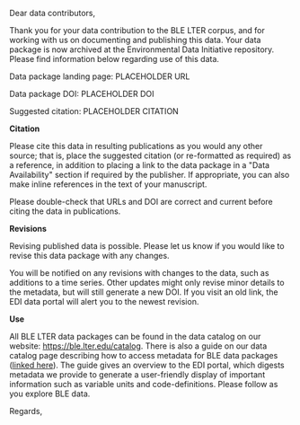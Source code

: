 Dear data contributors,

Thank you for your data contribution to the BLE LTER corpus, and for working with us on documenting and publishing this data. Your data package is now archived at the Environmental
Data Initiative repository. Please find information below regarding use of this data.

Data package landing page: PLACEHOLDER URL

Data package DOI: PLACEHOLDER DOI

Suggested citation: PLACEHOLDER CITATION

**Citation**

Please cite this data in resulting publications as you would any other source; that is, place the
suggested citation (or re-formatted as required) as a reference, in addition to placing a link to
the data package in a "Data Availability" section if required by the publisher. If appropriate, you
can also make inline references in the text of your manuscript.

 Please double-check that URLs and DOI are correct and current before citing the data in
publications.

**Revisions**

Revising published data is possible. Please let us know if you would like to revise this data
package with any changes.

You will be notified on any revisions with changes to the data, such as additions to a time
series. Other updates might only revise minor details to the metadata, but will still generate a
new DOI. If you visit an old link, the EDI data portal will alert you to the newest revision.

**Use**

All BLE LTER data packages can be found in the data catalog on our website:
https://ble.lter.edu/catalog. There is also a guide on our data catalog page describing how to
access metadata for BLE data packages ([linked here](https://utexas.box.com/v/ble-access-metadata)). The guide gives an overview to the EDI
portal, which digests metadata we provide to generate a user-friendly display of important
information such as variable units and code-definitions. Please follow as you explore BLE data.

Regards,
